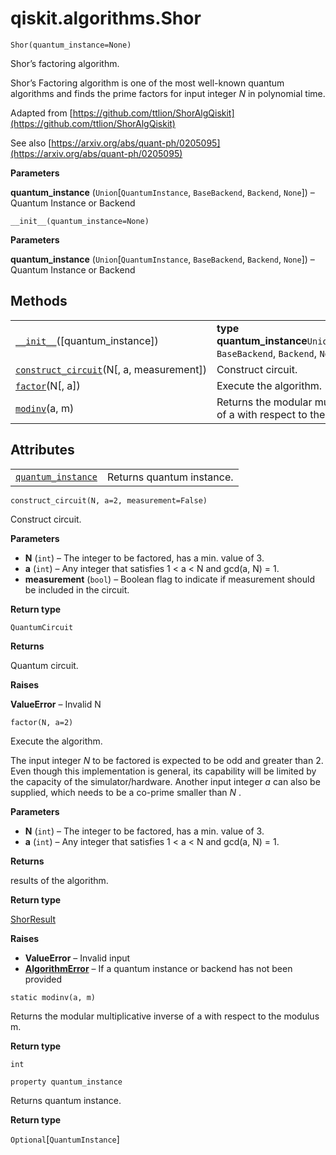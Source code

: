 # qiskit.algorithms.Shor

`Shor(quantum_instance=None)`

Shor’s factoring algorithm.

Shor’s Factoring algorithm is one of the most well-known quantum algorithms and finds the prime factors for input integer $N$ in polynomial time.

Adapted from [https://github.com/ttlion/ShorAlgQiskit](https://github.com/ttlion/ShorAlgQiskit)

See also [https://arxiv.org/abs/quant-ph/0205095](https://arxiv.org/abs/quant-ph/0205095)

**Parameters**

**quantum\_instance** (`Union`\[`QuantumInstance`, `BaseBackend`, `Backend`, `None`]) – Quantum Instance or Backend

`__init__(quantum_instance=None)`

**Parameters**

**quantum\_instance** (`Union`\[`QuantumInstance`, `BaseBackend`, `Backend`, `None`]) – Quantum Instance or Backend

## Methods

|                                                                                                                                   |                                                                                         |
| --------------------------------------------------------------------------------------------------------------------------------- | --------------------------------------------------------------------------------------- |
| [`__init__`](#qiskit.algorithms.Shor.__init__ "qiskit.algorithms.Shor.__init__")(\[quantum\_instance])                            | **type quantum\_instance**`Union`\[`QuantumInstance`, `BaseBackend`, `Backend`, `None`] |
| [`construct_circuit`](#qiskit.algorithms.Shor.construct_circuit "qiskit.algorithms.Shor.construct_circuit")(N\[, a, measurement]) | Construct circuit.                                                                      |
| [`factor`](#qiskit.algorithms.Shor.factor "qiskit.algorithms.Shor.factor")(N\[, a])                                               | Execute the algorithm.                                                                  |
| [`modinv`](#qiskit.algorithms.Shor.modinv "qiskit.algorithms.Shor.modinv")(a, m)                                                  | Returns the modular multiplicative inverse of a with respect to the modulus m.          |

## Attributes

|                                                                                                          |                           |
| -------------------------------------------------------------------------------------------------------- | ------------------------- |
| [`quantum_instance`](#qiskit.algorithms.Shor.quantum_instance "qiskit.algorithms.Shor.quantum_instance") | Returns quantum instance. |

`construct_circuit(N, a=2, measurement=False)`

Construct circuit.

**Parameters**

*   **N** (`int`) – The integer to be factored, has a min. value of 3.
*   **a** (`int`) – Any integer that satisfies 1 \< a \< N and gcd(a, N) = 1.
*   **measurement** (`bool`) – Boolean flag to indicate if measurement should be included in the circuit.

**Return type**

`QuantumCircuit`

**Returns**

Quantum circuit.

**Raises**

**ValueError** – Invalid N

`factor(N, a=2)`

Execute the algorithm.

The input integer $N$ to be factored is expected to be odd and greater than 2. Even though this implementation is general, its capability will be limited by the capacity of the simulator/hardware. Another input integer $a$ can also be supplied, which needs to be a co-prime smaller than $N$ .

**Parameters**

*   **N** (`int`) – The integer to be factored, has a min. value of 3.
*   **a** (`int`) – Any integer that satisfies 1 \< a \< N and gcd(a, N) = 1.

**Returns**

results of the algorithm.

**Return type**

[ShorResult](qiskit.algorithms.ShorResult#qiskit.algorithms.ShorResult "qiskit.algorithms.ShorResult")

**Raises**

*   **ValueError** – Invalid input
*   [**AlgorithmError**](qiskit.algorithms.AlgorithmError#qiskit.algorithms.AlgorithmError "qiskit.algorithms.AlgorithmError") – If a quantum instance or backend has not been provided

`static modinv(a, m)`

Returns the modular multiplicative inverse of a with respect to the modulus m.

**Return type**

`int`

`property quantum_instance`

Returns quantum instance.

**Return type**

`Optional`\[`QuantumInstance`]
